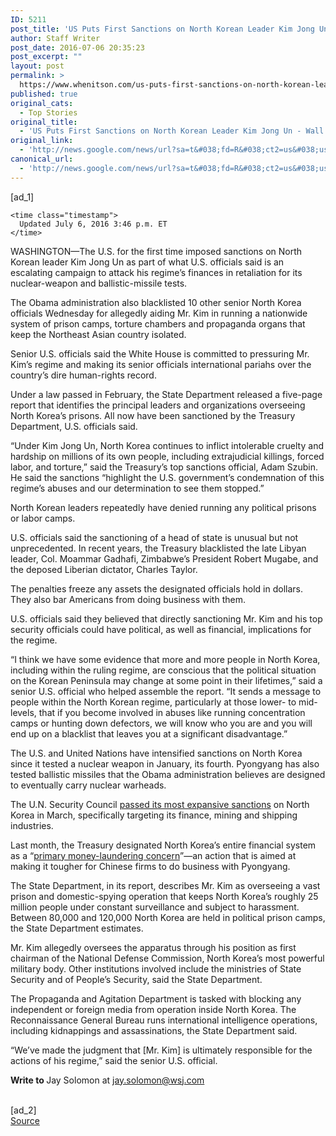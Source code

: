 ```yaml
---
ID: 5211
post_title: 'US Puts First Sanctions on North Korean Leader Kim Jong Un &#8211; Wall Street Journal'
author: Staff Writer
post_date: 2016-07-06 20:35:23
post_excerpt: ""
layout: post
permalink: >
  https://www.whenitson.com/us-puts-first-sanctions-on-north-korean-leader-kim-jong-un-wall-street-journal/
published: true
original_cats:
  - Top Stories
original_title:
  - 'US Puts First Sanctions on North Korean Leader Kim Jong Un - Wall Street Journal'
original_link:
  - 'http://news.google.com/news/url?sa=t&#038;fd=R&#038;ct2=us&#038;usg=AFQjCNGN7S2RU59S1bK_5cq32hGpZhtO3Q&#038;clid=c3a7d30bb8a4878e06b80cf16b898331&#038;cid=52779147802681&#038;ei=h2p9V6D4DNOEhQG87bPIBQ&#038;url=http://www.wsj.com/articles/u-s-sanctions-north-korean-leader-kim-jong-un-for-first-time-1467825770'
canonical_url:
  - 'http://news.google.com/news/url?sa=t&#038;fd=R&#038;ct2=us&#038;usg=AFQjCNGN7S2RU59S1bK_5cq32hGpZhtO3Q&#038;clid=c3a7d30bb8a4878e06b80cf16b898331&#038;cid=52779147802681&#038;ei=h2p9V6D4DNOEhQG87bPIBQ&#038;url=http://www.wsj.com/articles/u-s-sanctions-north-korean-leader-kim-jong-un-for-first-time-1467825770'
---
```

 [ad_1]
<br><div id="wsj-article-wrap" itemprop="articleBody" data-sbid="SB11056720703762274030404582172950294603184" readability="146.87096774194">

  




  <div class="clearfix byline-wrap">


    
    
    
    <time class="timestamp">
      Updated July 6, 2016 3:46 p.m. ET
    </time>

    
  </div>

  <!--
      -->

<p>WASHINGTON—The U.S. for the first time imposed sanctions on North Korean leader <!--
        --> Kim Jong Un<!--
      --> as part of what U.S. officials said is an escalating campaign to attack his regime’s finances in retaliation for its nuclear-weapon and ballistic-missile tests.</p> <!--
      --> 
<!--
      --> <p>The Obama administration also blacklisted 10 other senior North Korea officials Wednesday for allegedly aiding Mr. Kim in running a nationwide system of prison camps, torture chambers and propaganda organs that keep the Northeast Asian country isolated.</p> <!--
      --> 
<!--
      --> <p>Senior U.S. officials said the White House is committed to pressuring Mr. Kim’s regime and making its senior officials international pariahs over the country’s dire human-rights record.</p> <p>Under a law passed in February, the State Department released a five-page report that identifies the principal leaders and organizations overseeing North Korea’s prisons. All now have been sanctioned by the Treasury Department, U.S. officials said.</p> <p>“Under Kim Jong Un, North Korea continues to inflict intolerable cruelty and hardship on millions of its own people, including extrajudicial killings, forced labor, and torture,” said the Treasury’s top sanctions official, <!--
        --> Adam Szubin.<!--
      --> He said the sanctions “highlight the U.S. government’s condemnation of this regime’s abuses and our determination to see them stopped.”</p> <p>North Korean leaders repeatedly have denied running any political prisons or labor camps.</p> <p>U.S. officials said the sanctioning of a head of state is unusual but not unprecedented. In recent years, the Treasury blacklisted the late Libyan leader, Col. <!--
        --> Moammar Gadhafi,<!--
      --> Zimbabwe’s President <!--
        --> Robert Mugabe,<!--
      --> and the deposed Liberian dictator, <!--
        --> Charles Taylor.<!--
      --></p> <p>The penalties freeze any assets the designated officials hold in dollars. They also bar Americans from doing business with them.</p> <p>U.S. officials said they believed that directly sanctioning Mr. Kim and his top security officials could have political, as well as financial, implications for the regime. </p> <p>“I think we have some evidence that more and more people in North Korea, including within the ruling regime, are conscious that the political situation on the Korean Peninsula may change at some point in their lifetimes,” said a senior U.S. official who helped assemble the report. “It sends a message to people within the North Korean regime, particularly at those lower- to mid-levels, that if you become involved in abuses like running concentration camps or hunting down defectors, we will know who you are and you will end up on a blacklist that leaves you at a significant disadvantage.”</p> <p>The U.S. and United Nations have intensified sanctions on North Korea since it tested a nuclear weapon in January, its fourth. Pyongyang has also tested ballistic missiles that the Obama administration believes are designed to eventually carry nuclear warheads.</p> <p>The U.N. Security Council <a href="http://www.wsj.com/articles/u-n-adopts-new-sanctions-against-north-korea-1456934616" class="icon none">passed its most expansive sanctions</a> on North Korea in March, specifically targeting its finance, mining and shipping industries. </p> <p>Last month, the Treasury designated North Korea’s entire financial system as a “<a href="http://www.wsj.com/articles/u-s-moves-to-cut-off-north-korea-from-banking-system-1464797927" class="icon none">primary money-laundering concern</a>”—an action that is aimed at making it tougher for Chinese firms to do business with Pyongyang.</p> <p>The State Department, in its report, describes Mr. Kim as overseeing a vast prison and domestic-spying operation that keeps North Korea’s roughly 25 million people under constant surveillance and subject to harassment. Between 80,000 and 120,000 North Korea are held in political prison camps, the State Department estimates.</p> <p>Mr. Kim allegedly oversees the apparatus through his position as first chairman of the National Defense Commission, North Korea’s most powerful military body. Other institutions involved include the ministries of State Security and of People’s Security, said the State Department.</p> <p>The Propaganda and Agitation Department is tasked with blocking any independent or foreign media from operation inside North Korea. The Reconnaissance General Bureau runs international intelligence operations, including kidnappings and assassinations, the State Department said.</p> <p>“We’ve made the judgment that [Mr. Kim] is ultimately responsible for the actions of his regime,” said the senior U.S. official.</p> <p> <strong>Write to </strong>Jay Solomon at <a href="mailto:jay.solomon@wsj.com" target="_blank" class="icon ">jay.solomon@wsj.com</a> </p>

<!--
  -->
</div>
<br>[ad_2]
<br><a href="http://news.google.com/news/url?sa=t&#038;fd=R&#038;ct2=us&#038;usg=AFQjCNGN7S2RU59S1bK_5cq32hGpZhtO3Q&#038;clid=c3a7d30bb8a4878e06b80cf16b898331&#038;cid=52779147802681&#038;ei=h2p9V6D4DNOEhQG87bPIBQ&#038;url=http://www.wsj.com/articles/u-s-sanctions-north-korean-leader-kim-jong-un-for-first-time-1467825770">Source </a>